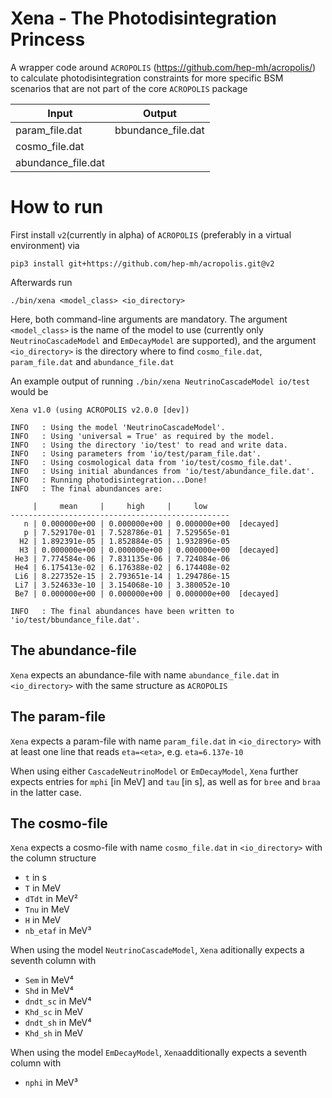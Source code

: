 # Xena - The Photodisintegration Princess

A wrapper code around ``ACROPOLIS`` (https://github.com/hep-mh/acropolis/) to calculate photodisintegration constraints for more specific BSM scenarios that are not part of the core ``ACROPOLIS`` package

| Input              | Output             |
| ------------------ | ------------------ |
| param_file.dat     | bbundance_file.dat |
| cosmo_file.dat     |                    |
| abundance_file.dat | 

# How to run

First install ``v2``(currently in alpha) of ``ACROPOLIS`` (preferably in a virtual environment) via
```
pip3 install git+https://github.com/hep-mh/acropolis.git@v2
```
Afterwards run
```
./bin/xena <model_class> <io_directory>
```
Here, both command-line arguments are mandatory. The argument ``<model_class>`` is the name of the model to use (currently only ``NeutrinoCascadeModel`` and ``EmDecayModel`` are supported), and the argument ``<io_directory>`` is the directory where to find ``cosmo_file.dat``, ``param_file.dat`` and ``abundance_file.dat``

An example output of running ``./bin/xena NeutrinoCascadeModel io/test`` would be
```
Xena v1.0 (using ACROPOLIS v2.0.0 [dev])

INFO   : Using the model 'NeutrinoCascadeModel'.
INFO   : Using 'universal = True' as required by the model.
INFO   : Using the directory 'io/test' to read and write data.
INFO   : Using parameters from 'io/test/param_file.dat'.
INFO   : Using cosmological data from 'io/test/cosmo_file.dat'.
INFO   : Using initial abundances from 'io/test/abundance_file.dat'.
INFO   : Running photodisintegration...Done!
INFO   : The final abundances are:

     |     mean     |     high     |     low     
-------------------------------------------------
   n | 0.000000e+00 | 0.000000e+00 | 0.000000e+00  [decayed]
   p | 7.529170e-01 | 7.528786e-01 | 7.529565e-01
  H2 | 1.892391e-05 | 1.852884e-05 | 1.932896e-05
  H3 | 0.000000e+00 | 0.000000e+00 | 0.000000e+00  [decayed]
 He3 | 7.774584e-06 | 7.831135e-06 | 7.724084e-06
 He4 | 6.175413e-02 | 6.176388e-02 | 6.174408e-02
 Li6 | 8.227352e-15 | 2.793651e-14 | 1.294786e-15
 Li7 | 3.524633e-10 | 3.154068e-10 | 3.380052e-10
 Be7 | 0.000000e+00 | 0.000000e+00 | 0.000000e+00  [decayed]

INFO   : The final abundances have been written to 'io/test/bbundance_file.dat'.
```

## The abundance-file
``Xena`` expects an abundance-file with name ``abundance_file.dat`` in ``<io_directory>`` with the same structure as ``ACROPOLIS``


## The param-file
``Xena`` expects a param-file with name ``param_file.dat`` in ``<io_directory>`` with at least one line that reads ``eta=<eta>``, e.g. ``eta=6.137e-10``

When using either ``CascadeNeutrinoModel`` or ``EmDecayModel``, ``Xena`` further expects entries for ``mphi`` [in MeV] and ``tau`` [in s], as well as for ``bree`` and ``braa`` in the latter case.

## The cosmo-file
``Xena`` expects a cosmo-file with name ``cosmo_file.dat`` in ``<io_directory>`` with the column structure
* ``t`` in s
* ``T`` in MeV
* ``dTdt`` in MeV²
* ``Tnu`` in MeV
* ``H`` in MeV
* ``nb_etaf`` in MeV³

When using the model ``NeutrinoCascadeModel``, ``Xena`` aditionally expects a seventh column with
* ``Sem`` in MeV⁴
* ``Shd`` in MeV⁴
* ``dndt_sc`` in MeV⁴
* ``Khd_sc`` in MeV
* ``dndt_sh`` in MeV⁴
* ``Khd_sh`` in MeV

When using the model ``EmDecayModel``, ``Xena``additionally expects a seventh column with
* ``nphi`` in MeV³
